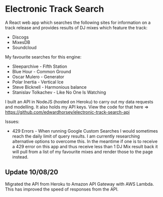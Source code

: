# Electronic Track Search

A React web app which searches the following sites for information on a track release and provides results of DJ mixes which feature the track:
- Discogs
- MixesDB
- Soundcloud

My favourite searches for this engine:
- Sleeparchive - Fifth Station
- Blue Hour - Common Ground
- Oscar Mulero - Generator
- Polar Inertia - Vertical Ice
- Steve Bicknell - Harmonious balance
- Stanislav Tolkachev - Like No One Is Watching

I built an API in NodeJS (hosted on Heroku) to carry out my data requests and modelling. It also holds my API keys.
View the code for that here => https://github.com/edwardhorsey/electronic-track-search-api

Issues:
- 429 Errors - When running Google Custom Searches I would sometimes reach the daily limit of query results. I am currently researching alternative options to overcome this. In the meantime if one is to receive a 429 error on this app and thus receive less than 1 DJ Mix result back it will pull from a list of my favourite mixes and render those to the page instead.

## Update 10/08/20
Migrated the API from Heroku to Amazon API Gateway with AWS Lambda. This has improved the speed of responses from the API.
